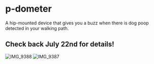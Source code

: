 # p-dometer

A hip-mounted device that gives you a buzz when there is dog poop detected in your walking path.

## Check back July 22nd for details!
![IMG_9388](https://user-images.githubusercontent.com/1365789/126248799-f4f957c9-aa58-4f4e-b0aa-c9dbdafa3c90.JPG)
![IMG_9387](https://user-images.githubusercontent.com/1365789/126248807-a1779924-260c-41ad-9a2a-1d486dd0c333.JPG)
